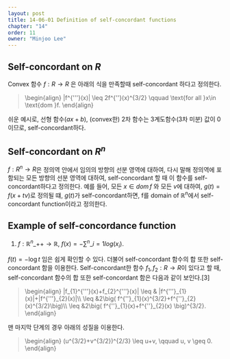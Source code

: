 ```yaml
---
layout: post
title: 14-06-01 Definition of self-concordant functions
chapter: "14"
order: 11
owner: "Minjoo Lee"
---
```

<script type="text/x-mathjax-config">
MathJax.Hub.Config({
    displayAlign: "center"
    });
</script>
## Self-concordant on $R$
Convex 함수 $f : R \rightarrow R$ 은 아래의 식을 만족할때 self-concordant 하다고 정의한다.
>\begin{align}
>\|f^{'''}(x)\| \leq 2f^{''}(x)^{3/2} \qquad \text{for all }x\in \text{dom }f.
>\end{align}

쉬운 예시로, 선형 함수($ax+b$), (convex한) 2차 함수는 3계도함수(3차 미분) 값이 0이므로, self-concordant하다.

## Self-concordant on $R^{n}$
$f : R^{n}\rightarrow R$은 정의역 안에서 임의의 방향의 선분 영역에 대하여, 다시 말해 정의역에 포함되는 모든 방향의 선분 영역에 대하여, self-concordant 할 때 이 함수를 self-concordant하다고 정의한다. 예를 들어, 모든 $x\in dom\, f$ 와 모든 $v$에 대하여, $g(t) = f(x+tv)$로 정의될 떄, $g(t)$가 self-concordant하면, f를 domain of $\mathbb{R}^{n}$에서 self-concordant function이라고 정의한다.

## Example of self-concordance function

1) $f : \mathbb{R}^{n}\_{++}\rightarrow \mathbb{R}$, $f(x) = -\sum^{n}\_{i=1}log(x_{i})$.

$f(t) = -\log{t}$ 임은 쉽게 확인할 수 있다. 더불어 self-concordant 함수의 합 또한 self-concordant 함을 이용한다. Self-concordant한 함수 $f_{1}, f_{2} : R\rightarrow R$이 있다고 할 때, self-concordant 함수의 합 또한 self-concordant 함은 다음과 같이 보인다.[3]
>\begin{align}
>|f_{1}^{'''}(x)+f_{2}^{'''}(x)|  \leq & |f^{'''}\_{1}(x)|+|f^{'''}\_{2}(x)|\\\\
> \leq &2\big( f^{''}\_{1}(x)^{3/2}+f^{''}\_{2}(x)^{3/2}\big)\\\\
>\leq &2\big( f^{''}\_{1}(x)+f^{''}\_{2}(x) \big)^{3/2}.
>\end{align}

맨 마지막 단계의 경우 아래의 성질을 이용한다.
>\begin{align}
>(u^{3/2}+v^{3/2})^{2/3} \leq u+v, \qquad u, v \geq 0.
>\end{align}

